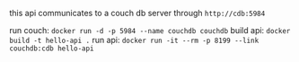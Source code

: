 this api communicates to a couch db server through `http://cdb:5984`

run couch: `docker run -d -p 5984 --name couchdb couchdb`
build api: `docker build -t hello-api .`
run api: `docker run -it --rm -p 8199 --link couchdb:cdb hello-api`

